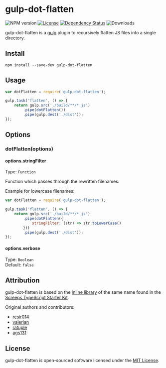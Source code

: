 # gulp-dot-flatten

![NPM version](https://img.shields.io/npm/v/gulp-dot-flatten.svg)
[![License](https://img.shields.io/npm/l/gulp-dot-flatten.svg)](https://opensource.org/licenses/MIT)
[![Dependency Status](https://gemnasium.com/badges/github.com/WaveHack/gulp-dot-flatten.svg)](https://gemnasium.com/github.com/WaveHack/gulp-dot-flatten)
![Downloads](https://img.shields.io/npm/dm/gulp-dot-flatten.svg)

gulp-dot-flatten is a [gulp](https://github.com/gulpjs/gulp) plugin to recursively flatten JS files into a single directory.

## Install

`npm install --save-dev gulp-dot-flatten`

## Usage

```js
var dotFlatten = require('gulp-dot-flatten');

gulp.task('flatten', () => {
    return gulp.src('./build/**/*.js')
        .pipe(dotFlatten())
        .pipe(gulp.dest('./dist'));
});
```

## Options

### dotFlatten(options)

#### options.stringFilter

Type: `Function`

Function which passes through the rewritten filenames.

Example for lowercase filenames:

```js
var dotFlatten = require('gulp-dot-flatten');

gulp.task('flatten', () => {
    return gulp.src('./build/**/*.js')
        .pipe(dotFlatten({
            stringFilter: (str) => str.toLowerCase()
        }))
        .pipe(gulp.dest('./dist'));
});
```


#### options.verbose

Type: `Boolean`  
Default: `false`

## Attribution

gulp-dot-flatten is based on the [inline library](https://github.com/screepers/screeps-typescript-starter/blob/master/libs/gulp-dot-flatten.js) of the same name found in the [Screeps TypeScript Starter Kit](https://github.com/screepers/screeps-typescript-starter).

Original authors and contributors:

- [resir014](https://github.com/resir014)
- [valerian](https://github.com/valerian)
- [ratuple](https://github.com/ratuple)
- [ags131](https://github.com/ags131)

## License

gulp-dot-flatten is open-sourced software licensed under the [MIT License](https://opensource.org/licenses/MIT).

